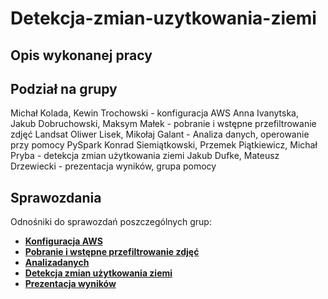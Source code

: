 # Detekcja-zmian-uzytkowania-ziemi

## Opis wykonanej pracy

## Podział na grupy

Michał Kolada, Kewin Trochowski - konfiguracja AWS
Anna Ivanytska, Jakub Dobruchowski, Maksym Małek - pobranie i wstępne przefiltrowanie zdjęć Landsat
Oliwer Lisek, Mikołaj Galant - Analiza danych, operowanie przy pomocy PySpark
Konrad Siemiątkowski, Przemek Piątkiewicz, Michał Pryba - detekcja zmian użytkowania ziemi
Jakub Dufke, Mateusz Drzewiecki - prezentacja wyników, grupa pomocy

## Sprawozdania

Odnośniki do sprawozdań poszczególnych grup:

- **[Konfiguracja AWS](Konfiguraja_AWS.md)**
- **[Pobranie i wstępne przefiltrowanie zdjęć](Pobranie_i_wstępne_przefiltrowanie_zdjec.md)**
- **[Analizadanych](Analiza_Danych.md)**
- **[Detekcja zmian użytkowania ziemi](Detekcja_zman_uzytkowania_ziemi.md)**
- **[Prezentacja wyników](Prezentacja_wyników.md)**
